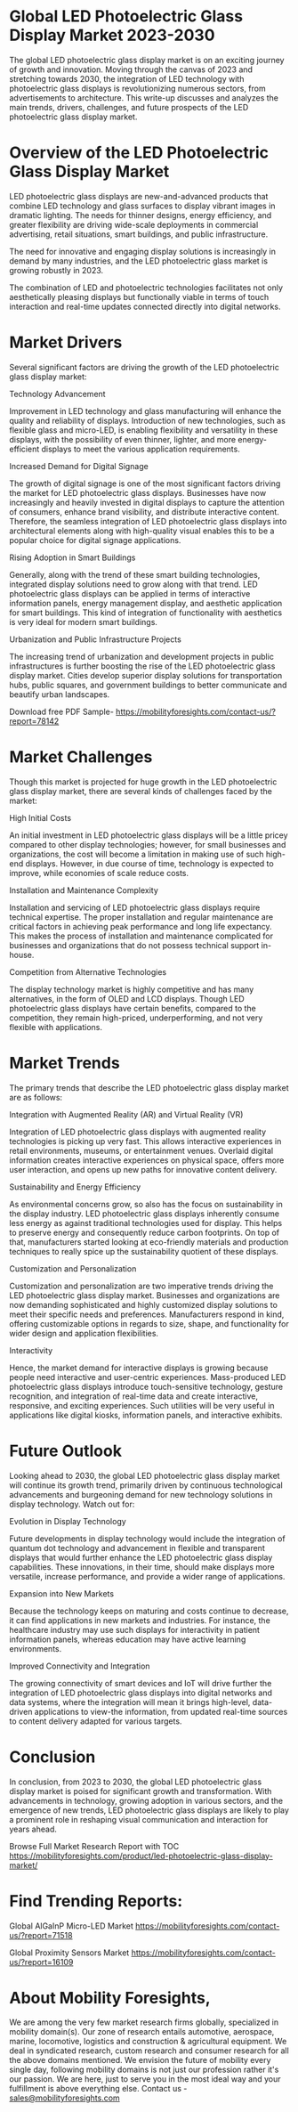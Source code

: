 # Global LED Photoelectric Glass Display Market 2023-2030

The global LED photoelectric glass display market is on an exciting journey of growth and innovation. Moving through the canvas of 2023 and stretching towards 2030, the integration of LED technology with photoelectric glass displays is revolutionizing numerous sectors, from advertisements to architecture. This write-up discusses and analyzes the main trends, drivers, challenges, and future prospects of the LED photoelectric glass display market.

# Overview of the LED Photoelectric Glass Display Market

LED photoelectric glass displays are new-and-advanced products that combine LED technology and glass surfaces to display vibrant images in dramatic lighting. The needs for thinner designs, energy efficiency, and greater flexibility are driving wide-scale deployments in commercial advertising, retail situations, smart buildings, and public infrastructure.

The need for innovative and engaging display solutions is increasingly in demand by many industries, and the LED photoelectric glass market is growing robustly in 2023.

The combination of LED and photoelectric technologies facilitates not only aesthetically pleasing displays but functionally viable in terms of touch interaction and real-time updates connected directly into digital networks.

# Market Drivers

Several significant factors are driving the growth of the LED photoelectric glass display market:

Technology Advancement

Improvement in LED technology and glass manufacturing will enhance the quality and reliability of displays. Introduction of new technologies, such as flexible glass and micro-LED, is enabling flexibility and versatility in these displays, with the possibility of even thinner, lighter, and more energy-efficient displays to meet the various application requirements.

Increased Demand for Digital Signage


The growth of digital signage is one of the most significant factors driving the market for LED photoelectric glass displays. Businesses have now increasingly and heavily invested in digital displays to capture the attention of consumers, enhance brand visibility, and distribute interactive content. Therefore, the seamless integration of LED photoelectric glass displays into architectural elements along with high-quality visual enables this to be a popular choice for digital signage applications.

Rising Adoption in Smart Buildings

Generally, along with the trend of these smart building technologies, integrated display solutions need to grow along with that trend. LED photoelectric glass displays can be applied in terms of interactive information panels, energy management display, and aesthetic application for smart buildings. This kind of integration of functionality with aesthetics is very ideal for modern smart buildings.

Urbanization and Public Infrastructure Projects

The increasing trend of urbanization and development projects in public infrastructures is further boosting the rise of the LED photoelectric glass display market. Cities develop superior display solutions for transportation hubs, public squares, and government buildings to better communicate and beautify urban landscapes.

Download free PDF Sample- https://mobilityforesights.com/contact-us/?report=78142

# Market Challenges

Though this market is projected for huge growth in the LED photoelectric glass display market, there are several kinds of challenges faced by the market:

High Initial Costs

An initial investment in LED photoelectric glass displays will be a little pricey compared to other display technologies; however, for small businesses and organizations, the cost will become a limitation in making use of such high-end displays. However, in due course of time, technology is expected to improve, while economies of scale reduce costs.

Installation and Maintenance Complexity

Installation and servicing of LED photoelectric glass displays require technical expertise. The proper installation and regular maintenance are critical factors in achieving peak performance and long life expectancy. This makes the process of installation and maintenance complicated for businesses and organizations that do not possess technical support in-house.

Competition from Alternative Technologies

The display technology market is highly competitive and has many alternatives, in the form of OLED and LCD displays. Though LED photoelectric glass displays have certain benefits, compared to the competition, they remain high-priced, underperforming, and not very flexible with applications.

# Market Trends

The primary trends that describe the LED photoelectric glass display market are as follows:

Integration with Augmented Reality (AR) and Virtual Reality (VR)

Integration of LED photoelectric glass displays with augmented reality technologies is picking up very fast. This allows interactive experiences in retail environments, museums, or entertainment venues. Overlaid digital information creates interactive experiences on physical space, offers more user interaction, and opens up new paths for innovative content delivery.

Sustainability and Energy Efficiency

As environmental concerns grow, so also has the focus on sustainability in the display industry. LED photoelectric glass displays inherently consume less energy as against traditional technologies used for display. This helps to preserve energy and consequently reduce carbon footprints. On top of that, manufacturers started looking at eco-friendly materials and production techniques to really spice up the sustainability quotient of these displays.

Customization and Personalization

Customization and personalization are two imperative trends driving the LED photoelectric glass display market. Businesses and organizations are now demanding sophisticated and highly customized display solutions to meet their specific needs and preferences. Manufacturers respond in kind, offering customizable options in regards to size, shape, and functionality for wider design and application flexibilities.

Interactivity

Hence, the market demand for interactive displays is growing because people need interactive and user-centric experiences. Mass-produced LED photoelectric glass displays introduce touch-sensitive technology, gesture recognition, and integration of real-time data and create interactive, responsive, and exciting experiences. Such utilities will be very useful in applications like digital kiosks, information panels, and interactive exhibits.

# Future Outlook

Looking ahead to 2030, the global LED photoelectric glass display market will continue its growth trend, primarily driven by continuous technological advancements and burgeoning demand for new technology solutions in display technology. Watch out for:

Evolution in Display Technology

Future developments in display technology would include the integration of quantum dot technology and advancement in flexible and transparent displays that would further enhance the LED photoelectric glass display capabilities. These innovations, in their time, should make displays more versatile, increase performance, and provide a wider range of applications.

Expansion into New Markets

Because the technology keeps on maturing and costs continue to decrease, it can find applications in new markets and industries. For instance, the healthcare industry may use such displays for interactivity in patient information panels, whereas education may have active learning environments.

Improved Connectivity and Integration

The growing connectivity of smart devices and IoT will drive further the integration of LED photoelectric glass displays into digital networks and data systems, where the integration will mean it brings high-level, data-driven applications to view-the information, from updated real-time sources to content delivery adapted for various targets.

# Conclusion

In conclusion, from 2023 to 2030, the global LED photoelectric glass display market is poised for significant growth and transformation. With advancements in technology, growing adoption in various sectors, and the emergence of new trends, LED photoelectric glass displays are likely to play a prominent role in reshaping visual communication and interaction for years ahead.

Browse Full Market Research Report with TOC https://mobilityforesights.com/product/led-photoelectric-glass-display-market/

# Find Trending Reports:

Global AlGaInP Micro-LED Market https://mobilityforesights.com/contact-us/?report=71518

Global Proximity Sensors Market https://mobilityforesights.com/contact-us/?report=16109



# About Mobility Foresights,
We are among the very few market research firms globally, specialized in mobility domain(s). Our zone of research entails automotive, aerospace, marine, locomotive, logistics and construction & agricultural equipment. We deal in syndicated research, custom research and consumer research for all the above domains mentioned.
We envision the future of mobility every single day, following mobility domains is not just our profession rather it's our passion. We are here, just to serve you in the most ideal way and your fulfillment is above everything else. Contact us -  sales@mobilityforesights.com
